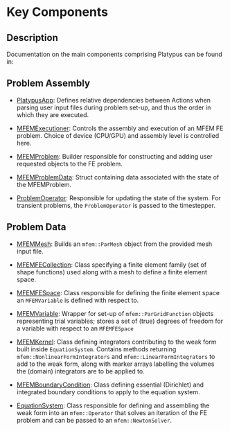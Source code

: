 # Key Components

## Description

Documentation on the main components comprising Platypus can be found in:

## Problem Assembly

- [PlatypusApp](source/base/PlatypusApp.md): Defines relative dependencies between Actions when
  parsing user input files during problem set-up, and thus the order in which they are executed.

- [MFEMExecutioner](source/executioners/MFEMExecutioner.md): Controls the assembly and execution of
  an MFEM FE problem. Choice of device (CPU/GPU) and assembly level is controlled here.

- [MFEMProblem](source/problem/MFEMProblem.md): Builder responsible for constructing and adding user
  requested objects to the FE problem.

- [MFEMProblemData](source/problem/MFEMProblemData.md): Struct containing data associated with the
  state of the MFEMProblem.  

- [ProblemOperator](source/problem_operators/problem_operator.md): Responsible for updating the
  state of the system. For transient problems, the `ProblemOperator` is passed to the timestepper.

## Problem Data

- [MFEMMesh](source/mesh/MFEMMesh.md): Builds an `mfem::ParMesh` object from the provided mesh input
  file.

- [MFEMFECollection](source/fespaces/MFEMFECollection.md): Class specifying a finite element family
  (set of shape functions) used along with a mesh to define a finite element space.

- [MFEMFESpace](source/fespaces/MFEMFESpace.md): Class responsible for defining the finite element
  space an `MFEMVariable` is defined with respect to.

- [MFEMVariable](source/variables/MFEMVariable.md): Wrapper for set-up of `mfem::ParGridFunction`
  objects representing trial variables; stores a set of (true) degrees of freedom for a variable
  with respect to an `MFEMFESpace`

- [MFEMKernel](source/kernels/MFEMKernel.md/index.md): Class defining integrators contributing to
  the weak form built inside `EquationSystem`. Contains methods returning
  `mfem::NonlinearFormIntegrators` and `mfem::LinearFormIntegrators` to add to the weak form, along
  with marker arrays labelling the volumes the (domain) integrators are to be applied to.

- [MFEMBoundaryCondition](source/kernels/MFEMKernel.md/index.md): Class defining essential
  (Dirichlet) and integrated boundary conditions to apply to the equation system.

- [EquationSystem](source/equation_systems/equation_system.md): Class responsible for defining and
  assembling the weak form into an `mfem::Operator` that solves an iteration of the FE problem and
  can be passed to an `mfem::NewtonSolver`.
